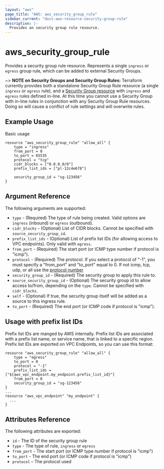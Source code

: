 ```yaml
---
layout: "aws"
page_title: "AWS: aws_security_group_rule"
sidebar_current: "docs-aws-resource-security-group-rule"
description: |-
  Provides an security group rule resource.
---
```


# aws\_security\_group\_rule

Provides a security group rule resource. Represents a single `ingress` or
`egress` group rule, which can be added to external Security Groups.

~> **NOTE on Security Groups and Security Group Rules:** Terraform currently
provides both a standalone Security Group Rule resource (a single `ingress` or
`egress` rule), and a [Security Group resource](security_group.html) with `ingress` and `egress` rules
defined in-line. At this time you cannot use a Security Group with in-line rules
in conjunction with any Security Group Rule resources. Doing so will cause
a conflict of rule settings and will overwrite rules.

## Example Usage

Basic usage

```
resource "aws_security_group_rule" "allow_all" {
    type = "ingress"
    from_port = 0
    to_port = 65535
    protocol = "tcp"
    cidr_blocks = ["0.0.0.0/0"]
    prefix_list_ids = ["pl-12c4e678"]

    security_group_id = "sg-123456"
}
```

## Argument Reference

The following arguments are supported:

* `type` - (Required) The type of rule being created. Valid options are `ingress` (inbound)
or `egress` (outbound).
* `cidr_blocks` - (Optional) List of CIDR blocks. Cannot be specified with `source_security_group_id`.
* `prefix_list_ids` - (Optional) List of prefix list IDs (for allowing access to VPC endpoints).
Only valid with `egress`.
* `from_port` - (Required) The start port (or ICMP type number if protocol is "icmp").
* `protocol` - (Required) The protocol. If you select a protocol of
"-1", you must specify a "from_port" and "to_port" equal to 0. If not icmp, tcp, udp, or all use the [protocol number](https://www.iana.org/assignments/protocol-numbers/protocol-numbers.xhtml)
* `security_group_id` - (Required) The security group to apply this rule to.
* `source_security_group_id` - (Optional) The security group id to allow access to/from,
     depending on the `type`. Cannot be specified with `cidr_blocks`.
* `self` - (Optional) If true, the security group itself will be added as
     a source to this ingress rule.
* `to_port` - (Required) The end port (or ICMP code if protocol is "icmp").

## Usage with prefix list IDs

Prefix list IDs are manged by AWS internally. Prefix list IDs
are associated with a prefix list name, or service name, that is linked to a specific region.
Prefix list IDs are exported on VPC Endpoints, so you can use this format:

```
resource "aws_security_group_rule" "allow_all" {
    type = "egress"
    to_port = 0
    protocol = "-1"
    prefix_list_ids = ["${aws_vpc_endpoint.my_endpoint.prefix_list_id}"]
    from_port = 0
    security_group_id = "sg-123456"
}
...
resource "aws_vpc_endpoint" "my_endpoint" {
  ...
}
```

## Attributes Reference

The following attributes are exported:

* `id` - The ID of the security group rule
* `type` - The type of rule, `ingress` or `egress`
* `from_port` - The start port (or ICMP type number if protocol is "icmp")
* `to_port` - The end port (or ICMP code if protocol is "icmp")
* `protocol` – The protocol used
